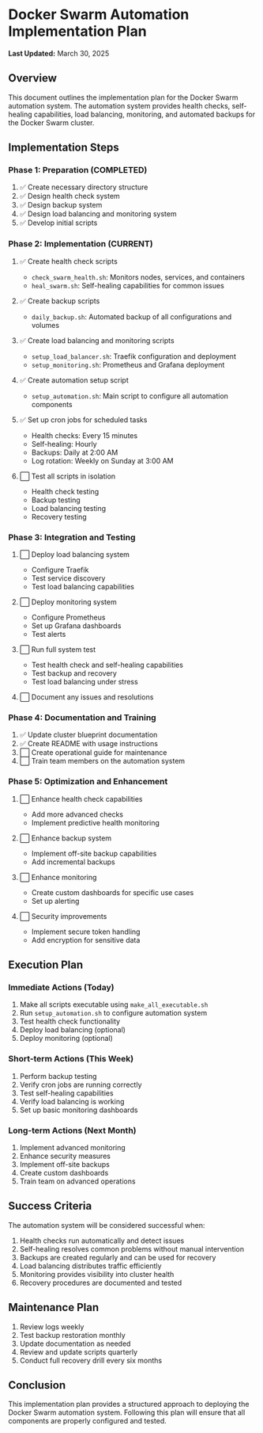 # Docker Swarm Automation Implementation Plan

**Last Updated:** March 30, 2025

## Overview

This document outlines the implementation plan for the Docker Swarm automation system. The automation system provides health checks, self-healing capabilities, load balancing, monitoring, and automated backups for the Docker Swarm cluster.

## Implementation Steps

### Phase 1: Preparation (COMPLETED)

1. ✅ Create necessary directory structure
2. ✅ Design health check system
3. ✅ Design backup system
4. ✅ Design load balancing and monitoring system
5. ✅ Develop initial scripts

### Phase 2: Implementation (CURRENT)

1. ✅ Create health check scripts
   - `check_swarm_health.sh`: Monitors nodes, services, and containers
   - `heal_swarm.sh`: Self-healing capabilities for common issues

2. ✅ Create backup scripts
   - `daily_backup.sh`: Automated backup of all configurations and volumes

3. ✅ Create load balancing and monitoring scripts
   - `setup_load_balancer.sh`: Traefik configuration and deployment
   - `setup_monitoring.sh`: Prometheus and Grafana deployment

4. ✅ Create automation setup script
   - `setup_automation.sh`: Main script to configure all automation components

5. ✅ Set up cron jobs for scheduled tasks
   - Health checks: Every 15 minutes
   - Self-healing: Hourly
   - Backups: Daily at 2:00 AM
   - Log rotation: Weekly on Sunday at 3:00 AM

6. ⬜ Test all scripts in isolation
   - Health check testing
   - Backup testing
   - Load balancing testing
   - Recovery testing

### Phase 3: Integration and Testing

1. ⬜ Deploy load balancing system
   - Configure Traefik
   - Test service discovery
   - Test load balancing capabilities

2. ⬜ Deploy monitoring system
   - Configure Prometheus
   - Set up Grafana dashboards
   - Test alerts

3. ⬜ Run full system test
   - Test health check and self-healing capabilities
   - Test backup and recovery
   - Test load balancing under stress

4. ⬜ Document any issues and resolutions

### Phase 4: Documentation and Training

1. ✅ Update cluster blueprint documentation
2. ✅ Create README with usage instructions
3. ⬜ Create operational guide for maintenance
4. ⬜ Train team members on the automation system

### Phase 5: Optimization and Enhancement

1. ⬜ Enhance health check capabilities
   - Add more advanced checks
   - Implement predictive health monitoring

2. ⬜ Enhance backup system
   - Implement off-site backup capabilities
   - Add incremental backups

3. ⬜ Enhance monitoring
   - Create custom dashboards for specific use cases
   - Set up alerting

4. ⬜ Security improvements
   - Implement secure token handling
   - Add encryption for sensitive data

## Execution Plan

### Immediate Actions (Today)

1. Make all scripts executable using `make_all_executable.sh`
2. Run `setup_automation.sh` to configure automation system
3. Test health check functionality
4. Deploy load balancing (optional)
5. Deploy monitoring (optional)

### Short-term Actions (This Week)

1. Perform backup testing
2. Verify cron jobs are running correctly
3. Test self-healing capabilities
4. Verify load balancing is working
5. Set up basic monitoring dashboards

### Long-term Actions (Next Month)

1. Implement advanced monitoring
2. Enhance security measures
3. Implement off-site backups
4. Create custom dashboards
5. Train team on advanced operations

## Success Criteria

The automation system will be considered successful when:

1. Health checks run automatically and detect issues
2. Self-healing resolves common problems without manual intervention
3. Backups are created regularly and can be used for recovery
4. Load balancing distributes traffic efficiently
5. Monitoring provides visibility into cluster health
6. Recovery procedures are documented and tested

## Maintenance Plan

1. Review logs weekly
2. Test backup restoration monthly
3. Update documentation as needed
4. Review and update scripts quarterly
5. Conduct full recovery drill every six months

## Conclusion

This implementation plan provides a structured approach to deploying the Docker Swarm automation system. Following this plan will ensure that all components are properly configured and tested.

